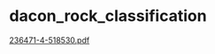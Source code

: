 # dacon_rock_classification
[236471-4-518530.pdf](https://github.com/user-attachments/files/20933391/236471-4-518530.pdf)
